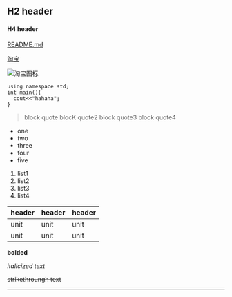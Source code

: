 ## H2 header

#### H4 header

[README.md](README.md)

[淘宝](https://uland.taobao.com)

![淘宝图标](https://img.alicdn.com/tfs/TB1R5fsgyDsXe8jSZR0XXXK6FXa-281-80.jpg "淘宝")

```
using namespace std;
int main(){
  cout<<"hahaha";
}
````



> block quote
> blocK quote2
> block quote3
> block quote4
 
 - one
 - two
 - three
 - four
 - five
 
 1. list1
 2. list2
 3. list3
 4. list4
 
 | header | header | header |
 | ---- | ---- | ---- |
 | unit | unit | unit |
 | unit | unit | unit |

**bolded**

_italicized text_

~~strikethroungh text~~

-------------------------------------------------------
